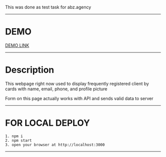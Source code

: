 This was done as test task for abz.agency

------------------------------------------------------

# DEMO

[DEMO LINK](https://enjsadman.github.io/abz/)

------------------------------------------------------

# Description

This webpage right now used to display frequently registered client by cards with name,
email, phone, and profile picture

Form on this page actually works with API and sends valid data to server

------------------------------------------------------

# FOR LOCAL DEPLOY

```
1. npm i
2. npm start
3. open your browser at http://localhost:3000
```

------------------------------------------------------
